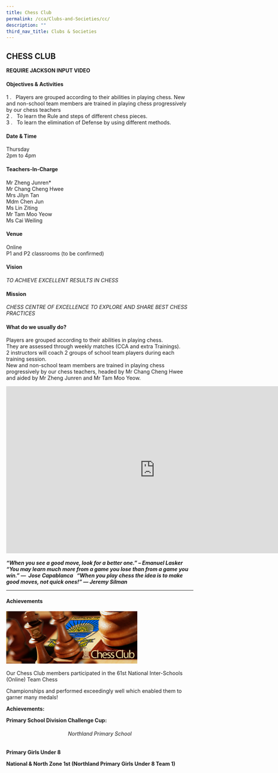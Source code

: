 ```yaml
---
title: Chess Club
permalink: /cca/Clubs-and-Societies/cc/
description: ""
third_nav_title: Clubs & Societies
---
```

## CHESS CLUB

**REQUIRE JACKSON INPUT VIDEO**

#### Objectives &amp; Activities

1 \.&nbsp; &nbsp;Players are grouped according to their abilities in playing chess. New and non-school team members are trained in playing chess progressively by our chess teachers<br>
2 \.&nbsp; &nbsp;To learn the Rule and steps of different chess pieces.&nbsp;<br>
3 \.&nbsp;&nbsp;&nbsp;To learn the elimination of Defense by using different methods.

#### Date &amp; Time

Thursday<br>
2pm to 4pm

#### Teachers-In-Charge

Mr Zheng Junren\*<br>
Mr Chang Cheng Hwee<br>
Mrs Jilyn Tan  <br>
Mdm Chen Jun<br>
Ms Lin Ziting<br>
Mr Tam Moo Yeow<br>
Ms Cai Weiling

#### Venue

Online<br>
P1 and P2 classrooms (to be confirmed)

#### Vision

_TO&nbsp;ACHIEVE&nbsp;EXCELLENT RESULTS IN CHESS_

#### Mission

_CHESS CENTRE OF EXCELLENCE TO EXPLORE AND SHARE BEST CHESS PRACTICES_

#### What do we usually do?

Players are grouped according to their abilities in playing chess.&nbsp;<br>
They are assessed through weekly matches (CCA and extra Trainings).&nbsp;<br>
2 instructors will coach 2 groups of school team players during each training session.&nbsp;<br>
New and non-school team members are trained in playing chess progressively by our chess teachers, headed by Mr Chang Cheng Hwee and aided by Mr Zheng Junren and Mr Tam Moo Yeow.

<iframe allowfullscreen="true" height="450" width="800" frameborder="0" src="https://docs.google.com/presentation/d/e/2PACX-1vTqTDXs-ZWvwKxdfUtGpHSXiRAjtCDuCmPAAEnvhxy5QoDiUc_lNETLFovYbrZ18lONntMOmXjEaQsu/embed?start=false&amp;loop=false&amp;delayms=3000"></iframe>

**_“When you see a good move, look for a better one.” –&nbsp;Emanuel Lasker &nbsp; “You may learn much more from a game you lose than from a game you win.” —&nbsp; Jose Capablanca &nbsp; “When you play chess the idea is to make good moves, not quick ones!” — Jeremy Silman_**

---

#### Achievements

<img src="/images/chessclub.png" style="width:70%">

Our Chess Club members participated in the 61st National Inter-Schools (Online) Team Chess

Championships and performed exceedingly well which enabled them to garner many medals!

**Achievements:**

**Primary School Division Challenge Cup:**

###### <center>Northland Primary School</center>

**Primary Girls Under 8**

**National & North Zone 1st (Northland Primary Girls Under 8 Team 1)**

